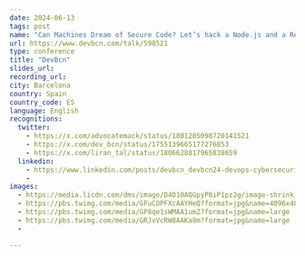 ```yaml
---
date: 2024-06-13
tags: post
name: "Can Machines Dream of Secure Code? Let’s hack a Node.js and a React app"
url: https://www.devbcn.com/talk/598521
type: conference
title: "DevBcn"
slides_url:
recording_url: 
city: Barcelona
country: Spain
country_code: ES
language: English
recognitions:
  twitter:
    - https://x.com/advocatemack/status/1801205098720141521
    - https://x.com/dev_bcn/status/1755139665177276853
    - https://x.com/liran_tal/status/1806628817965838659
  linkedin:
    - https://www.linkedin.com/posts/devbcn_devbcn24-devops-cybersecurity-activity-7160905318099496960-9HhO?utm_source=share&utm_medium=member_desktop
    - 
images:
  - https://media.licdn.com/dms/image/D4D10AQGpyP8iP1pz2g/image-shrink_1280/0/1707292846095?e=1707944400&v=beta&t=LYhvT4qOpnMwqSe57dFzY4I1kY5SKJzLAlo-FyI93GY
  - https://pbs.twimg.com/media/GFuCOPFXcAAYHeQ?format=jpg&name=4096x4096
  - https://pbs.twimg.com/media/GP8qe1sWMAA1umZ?format=jpg&name=large
  - https://pbs.twimg.com/media/GRJvVcRW8AAKa8m?format=jpg&name=large
  - 

---
```

